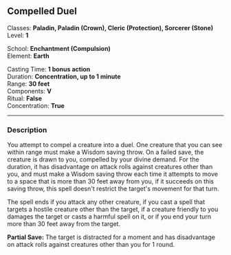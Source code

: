 ## Compelled Duel

Classes: **Paladin, Paladin (Crown), Cleric (Protection), Sorcerer (Stone)**  
Level: **1**  

School: **Enchantment (Compulsion)**  
Element: **Earth**  

Casting Time: **1 bonus action**  
Duration: **Concentration, up to 1 minute**  
Range: **30 feet**  
Components: **V**  
Ritual: **False**  
Concentration: **True**  

------

### Description

You attempt to compel a creature into a duel. One creature that you can see within range must make a Wisdom saving throw. On a failed save, the creature is drawn to you, compelled by your divine demand. For the duration, it has disadvantage on attack rolls against creatures other than you, and must make a Wisdom saving throw each time it attempts to move to a space that is more than 30 feet away from you, if it succeeds on this saving throw, this spell doesn't restrict the target's movement for that turn.

The spell ends if you attack any other creature, if you cast a spell that targets a hostile creature other than the target, if a creature friendly to you damages the target or casts a harmful spell on it, or if you end your turn more than 30 feet away from the target.

**Partial Save:** The target is distracted for a moment and has disadvantage on attack rolls against creatures other than you for 1 round.